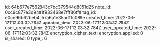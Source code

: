 id: 64b677e7562843c7bc379544d8051d25
note_id: 0cc9c877e3d9481f933468e7fff86ff8
tag_id: e0ce96b62beb4c57a6a1e35ad11c089e
created_time: 2022-06-17T12:03:32.784Z
updated_time: 2022-06-17T12:03:32.784Z
user_created_time: 2022-06-17T12:03:32.784Z
user_updated_time: 2022-06-17T12:03:32.784Z
encryption_cipher_text: 
encryption_applied: 0
is_shared: 0
type_: 6